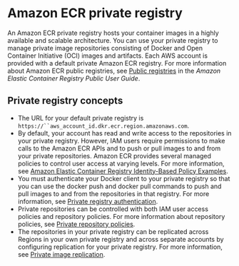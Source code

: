 # Amazon ECR private registry<a name="Registries"></a>

An Amazon ECR private registry hosts your container images in a highly available and scalable architecture\. You can use your private registry to manage private image repositories consisting of Docker and Open Container Initiative \(OCI\) images and artifacts\. Each AWS account is provided with a default private Amazon ECR registry\. For more information about Amazon ECR public registries, see [Public registries](https://docs.aws.amazon.com/AmazonECR/latest/public/public-registries.html) in the *Amazon Elastic Container Registry Public User Guide*\.

## Private registry concepts<a name="registry_concepts"></a>
+ The URL for your default private registry is `https://``aws_account_id.dkr.ecr.region.amazonaws.com`\.
+ By default, your account has read and write access to the repositories in your private registry\. However, IAM users require permissions to make calls to the Amazon ECR APIs and to push or pull images to and from your private repositories\. Amazon ECR provides several managed policies to control user access at varying levels\. For more information, see [Amazon Elastic Container Registry Identity\-Based Policy Examples](security_iam_id-based-policy-examples.md)\.
+ You must authenticate your Docker client to your private registry so that you can use the docker push and docker pull commands to push and pull images to and from the repositories in that registry\. For more information, see [Private registry authentication](registry_auth.md)\.
+ Private repositories can be controlled with both IAM user access policies and repository policies\. For more information about repository policies, see [Private repository policies](repository-policies.md)\.
+ The repositories in your private registry can be replicated across Regions in your own private registry and across separate accounts by configuring replication for your private registry\. For more information, see [Private image replication](replication.md)\.